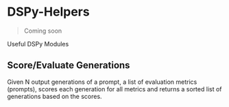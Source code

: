 # DSPy-Helpers

> Coming soon

Useful DSPy Modules

## Score/Evaluate Generations
Given N output generations of a prompt, a list of evaluation metrics (prompts), scores each generation for all metrics and returns a sorted list of generations based on the scores.
